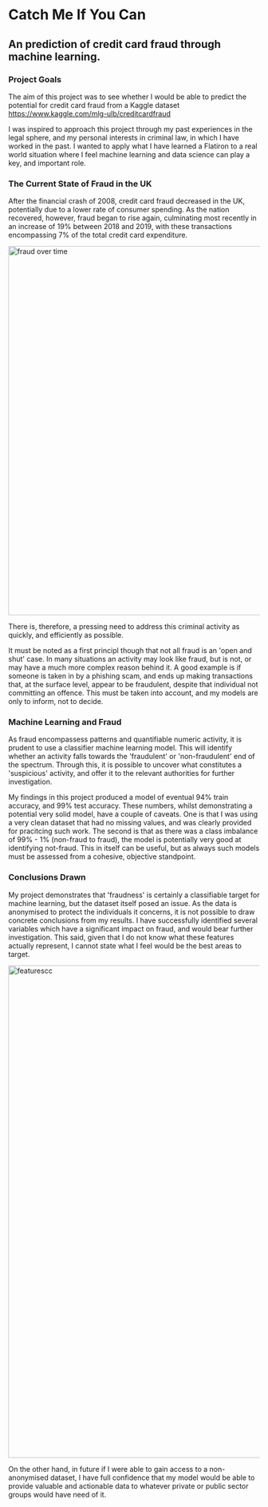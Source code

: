 # Catch Me If You Can

## An prediction of credit card fraud through machine learning. 

### Project Goals

The aim of this project was to see whether I would be able to predict the potential for credit card fraud from a Kaggle dataset https://www.kaggle.com/mlg-ulb/creditcardfraud

I was inspired to approach this project through my past experiences in the legal sphere, and my personal interests in criminal law, in which I have worked in the past. I wanted to apply what I have learned a Flatiron to a real world situation where I feel machine learning and data science can play a key, and important role. 

### The Current State of Fraud in the UK

After the financial crash of 2008, credit card fraud decreased in the UK, potentially due to a lower rate of consumer spending. As the nation recovered, however, fraud began to rise again, culminating most recently in an increase of 19% between 2018 and 2019, with these transactions encompassing 7% of the total credit card expenditure. 

<img width="740" alt="fraud over time" src="https://user-images.githubusercontent.com/57803574/79466296-4be0e880-7ff4-11ea-8787-a59c07cb89fb.png">

There is, therefore, a pressing need to address this criminal activity as quickly, and efficiently as possible. 

It must be noted as a first principl though that not all fraud is an 'open and shut' case. In many situations an activity may look like fraud, but is not, or may have a much more complex reason behind it. A good example is if someone is taken in by a phishing scam, and ends up making transactions that, at the surface level, appear to be fraudulent, despite that individual not committing an offence. This must be taken into account, and my models are only to inform, not to decide. 

### Machine Learning and Fraud

As fraud encompassess patterns and quantifiable numeric activity, it is prudent to use a classifier machine learning model. This will identify whether an activity falls towards the 'fraudulent' or 'non-fraudulent' end of the spectrum. Through this, it is possible to uncover what constitutes a 'suspicious' activity, and offer it to the relevant authorities for further investigation.

My findings in this project produced a model of eventual 94% train accuracy, and 99% test accuracy. These numbers, whilst demonstrating a potential very solid model, have a couple of caveats. One is that I was using a very clean dataset that had no missing values, and was clearly provided for pracitcing such work. The second is that as there was a class imbalance of 99% - 1% (non-fraud to fraud), the model is potentially very good at identifying not-fraud. This in itself can be useful, but as always such models must be assessed from a cohesive, objective standpoint. 

### Conclusions Drawn

My project demonstrates that 'fraudness' is certainly a classifiable target for machine learning, but the dataset itself posed an issue. As the data is anonymised to protect the individuals it concerns, it is not possible to draw concrete conclusions from my results. I have successfully identified several variables which have a significant impact on fraud, and would bear further investigation. This said, given that I do not know what these features actually represent, I cannot state what I feel would be the best areas to target.

<img width="987" alt="featurescc" src="https://user-images.githubusercontent.com/57803574/79466300-4daaac00-7ff4-11ea-840b-da15c0aa838f.png">


On the other hand, in future if I were able to gain access to a non-anonymised dataset, I have full confidence that my model would be able to provide valuable and actionable data to whatever private or public sector groups would have need of it. 
